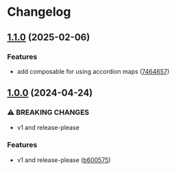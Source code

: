 # Changelog

## [1.1.0](https://github.com/limbo-works/Limbo.Nuxt.Accordion/compare/v1.0.0...v1.1.0) (2025-02-06)


### Features

* add composable for using accordion maps ([7464657](https://github.com/limbo-works/Limbo.Nuxt.Accordion/commit/7464657f757dc1957e4d0b0974acd72f9e1da1cf))

## [1.0.0](https://github.com/limbo-works/Limbo.Nuxt.Accordion/compare/0.0.1...v1.0.0) (2024-04-24)

### ⚠ BREAKING CHANGES

-   v1 and release-please

### Features

-   v1 and release-please ([b600575](https://github.com/limbo-works/Limbo.Nuxt.Accordion/commit/b6005752a240c515a705a3edd8f4d28f4ce8b28b))
